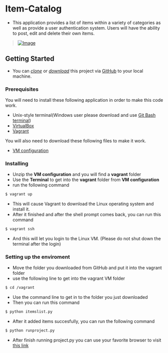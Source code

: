# Item-Catalog
* This application  provides a list of items within a variety of categories as well as provide a user authentication system.  Users will have the ability to post, edit and delete their own items.
> [![Image](gif/catalog1.gif)](Image)

## Getting Started
* You can *[clone](https://github.com/arrickx/Item-Catalog.git)* or *[download](https://github.com/arrickx/Item-Catalog-Application.git)* this project via [GitHub](https://github.com) to your local machine.

### Prerequisites
You will need to install these following application in order to make this code work.
* Unix-style terminal(Windows user please download and use [Git Bash terminal](https://git-scm.com/downloads))
* [VirtualBox](https://www.virtualbox.org/wiki/Downloads)
* [Vagrant](https://www.vagrantup.com/downloads.html)

You will also need to download these following files to make it work.
* [VM configuration](https://d17h27t6h515a5.cloudfront.net/topher/2017/August/59822701_fsnd-virtual-machine/fsnd-virtual-machine.zip)

### Installing

* Unzip the **VM configuration** and you will find a **vagrant** folder
* Use the **Terminal** to get into the **vagrant** folder from **VM configuration**
* run the following command
```sh
$ vagrant up
```
* This will cause Vagrant to download the Linux operating system and install it.
* After it finished and after the shell prompt comes back, you can run this command
```sh
$ vagrant ssh
```
* And this will let you login to the Linux VM. (Please do not shut down the terminal after the login)

### Setting up the enviroment
* Move the folder you downloaded from GitHub and put it into the vagrant folder
* use the following line to get into the vagrant VM folder
```sh
$ cd /vagrant
```
* Use the command line to get in to the folder you just downloaded
* Then you can run this command
```sh
$ python itemslist.py
```
* After it added items succesfully, you can run the following command
```sh
$ python runproject.py
```
* After finish running project.py you can use your favorite browser to visit [this link](http://localhost:8000/)



